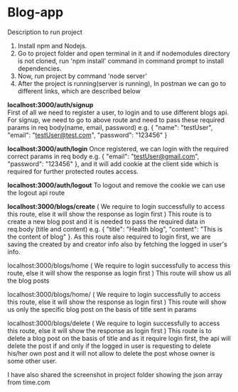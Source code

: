 # Blog-app

Description to run project

1. Install npm and Nodejs.
2. Go to project folder and open terminal in it and if nodemodules directory is not cloned, run 'npm install' command in command prompt to install dependencies.
3. Now, run project by command 'node server'
4. After the project is running(server is running), In postman we can go to different links, which are described below
  
**localhost:3000/auth/signup**  
First of all we need to register a user, to login and to use different blogs api.
  For signup, we need to go to above route and need to pass these required params in req body(name, email, password) e.g. { "name": "testUser", "email": "testUser@test.com", "password": "123456" }
  
**localhost:3000/auth/login**
Once registered, we can login with the required correct params in req body e.g. { "email": "testUser@gmail.com", "password": "123456" }, and it will add cookie at   the client side which is required for further protected routes access.
  
**localhost:3000/auth/logout**
To logout and remove the cookie we can use the logout api route
 
**localhost:3000/blogs/create** (  We require to login successfully to access this route, else it will show the response as login first ) 
  This route is to create a new blog post and it is needed to pass the required data in req.body (title and content) e.g. { "title": "Health blog", "content": "This is the content of blog" }. As this route also required to login first, we are saving the created by and creator info also by fetching the logged in user's info.
 
  localhost:3000/blogs/home (  We require to login successfully to access this route, else it will show the response as login first )
  This route will show us all the blog posts
  
  localhost:3000/blogs/home/ (  We require to login successfully to access this route, else it will show the response as login first )
  This route will show us only the specific blog post on the basis of title sent in params
  
    
  localhost:3000/blogs/delete (  We require to login successfully to access this route, else it will show the response as login first )
  This route is to delete a blog post on the basis of title and as it require login first, the api will delete the post if and only if the logged in user is requesting to delete his/her own post and it will not allow to delete the post whose owner is some other user.
  
I have also shared the screenshot in project folder showing the json array from time.com

